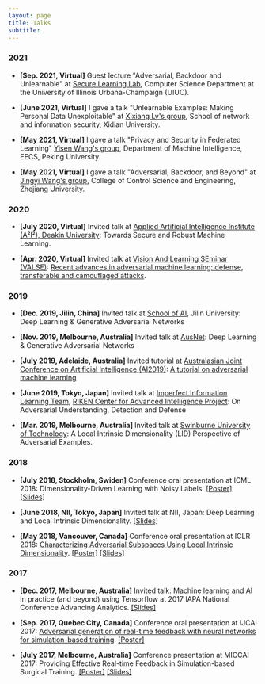 ```yaml
---
layout: page
title: Talks
subtitle:
---
```


### 2021

* **[Sep. 2021, Virtual]** Guest lecture "Adversarial, Backdoor and Unlearnable" at <a href="https://aisecure.github.io/" target="_blank">Secure Learning Lab</a>, Computer Science Department at the University of Illinois Urbana-Champaign (UIUC).

* **[June 2021, Virtual]** I gave a talk "Unlearnable Examples: Making Personal Data Unexploitable" at <a href="https://www.x-mol.com/university/faculty/215148" target="_blank">Xixiang Lv's group</a>, School of network and information security, Xidian University.

* **[May 2021, Virtual]** I gave a talk "Privacy and Security in Federated Learning" <a href="https://yisenwang.github.io/" target="_blank">Yisen Wang's group</a>, Department of Machine Intelligence, EECS, Peking University.

* **[May 2021, Virtual]** I gave a talk "Adversarial, Backdoor, and Beyond" at <a href="https://wang-jingyi.github.io/" target="_blank">Jingyi Wang's group</a>, College of Control Science and Engineering, Zhejiang University.


### 2020

* **[July 2020, Virtual]** Invited talk at <a href="https://www.deakin.edu.au/a2i2" target="_blank">Applied Artificial Intelligence Institute (A²I²), Deakin University</a>: Towards Secure and Robust Machine Learning.

* **[Apr. 2020, Virtual]** Invited talk at <a href="http://valser.org/forum.php" target="_blank">Vision And Learning SEminar (VALSE)</a>: <a href="http://valser.org/article-358-1.html" target="_blank">Recent advances in adversarial machine learning: defense, transferable and camouflaged attacks</a>.

### 2019

* **[Dec. 2019, Jilin, China]** Invited talk at <a href="https://jlu-sai.github.io/" target="_blank">School of AI</a>, Jilin University: Deep Learning & Generative Adversarial Networks

* **[Nov. 2019, Melbourne, Australia]** Invited talk at <a href="https://www.ausnetservices.com.au/" target="_blank">AusNet</a>: Deep Learning & Generative Adversarial Networks

* **[July 2019, Adelaide, Australia]** Invited tutorial at <a href="http://nugget.unisa.edu.au/AI2019/index.php#" target="_blank">Australasian Joint Conference on Artificial Intelligence (AI2019)</a>: <a href="https://github.com/xingjunm/An-Introduction-to-Adversarial-Machine-Learning" target="_blank">A tutorial on adversarial machine learning</a>

* **[June 2019, Tokyo, Japan]** Invited talk at <a href="https://www.riken.jp/en/research/labs/aip/generic_tech/imperfect_inf_learn/" target="_blank">Imperfect Information Learning Team</a>, <a href="https://aip.riken.jp/" target="_blank">RIKEN Center for Advanced Intelligence Project</a>: On Adversarial Understanding, Detection and Defense

* **[Mar. 2019, Melbourne, Australia]** Invited talk at <a href="https://www.swinburne.edu.au/" target="_blank">Swinburne University of Technology</a>: A Local Intrinsic Dimensionality (LID) Perspective of Adversarial Examples.

### 2018

* **[July 2018, Stockholm, Swiden]** Conference oral presentation at ICML 2018: Dimensionality-Driven Learning with Noisy Labels.  <a href="/assets/files/ICML2018_poster.pdf" target="_blank">[Poster]</a> <a href="/assets/files/ICML2018_slides.pdf" target="_blank">[Slides]</a>


* **[June 2018, NII, Tokyo, Japan]** Invited talk at NII, Japan: Deep Learning and Local Intrinsic Dimensionality. <a href="/assets/files/ICLR2018_slides.pdf" target="_blank">[Slides]</a>

* **[May 2018, Vancouver, Canada]** Conference oral presentation at ICLR 2018: <a href="https://openreview.net/pdf?id=B1gJ1L2aW" target="_blank">Characterizing Adversarial Subspaces Using Local Intrinsic Dimensionality</a>.  <a href="/assets/files/ICLR2018_poster.pdf" target="_blank">[Poster]</a> <a href="/assets/files/ICLR2018_slides.pdf" target="_blank">[Slides]</a>

### 2017

* **[Dec. 2017, Melbourne, Australia]** Invited talk: Machine learning and AI in practice (and beyond) using Tensorflow at 2017 IAPA National Conference Advancing Analytics.  <a href="/assets/files/IAPA2017_slides.pdf" target="_blank">[Slides]</a>

* **[Sep. 2017, Quebec City, Canada]** Conference oral presentation at IJCAI 2017: <a href="https://www.ijcai.org/proceedings/2017/526" target="_blank">Adversarial generation of real-time feedback with neural networks for simulation-based training</a>.  <a href="/assets/files/MICCAI2017_poster.pdf" target="_blank">[Poster]</a>

* **[July 2017, Melbourne, Australia]** Conference presentation at MICCAI 2017: Providing Effective Real-time Feedback in Simulation-based Surgical Training.  <a href="/assets/files/IJCAI2017_poster.pdf" target="_blank">[Poster]</a> <a href="/assets/files/IJCAI2017_slides.pdf" target="_blank">[Slides]</a>

